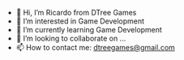 - 👋 Hi, I’m Ricardo from DTree Games
- 👀 I’m interested in Game Development
- 🌱 I’m currently learning Game Development
- 💞️ I’m looking to collaborate on ...
- 📫 How to contact me: dtreegames@gmail.com
